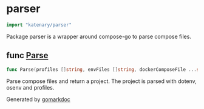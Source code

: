 <!-- Code generated by gomarkdoc. DO NOT EDIT -->

# parser

```go
import "katenary/parser"
```

Package parser is a wrapper around compose\-go to parse compose files.

## func [Parse](<https://github.com/metal3d/katenary/blob/develop/parser/main.go#L29>)

```go
func Parse(profiles []string, envFiles []string, dockerComposeFile ...string) (*types.Project, error)
```

Parse compose files and return a project. The project is parsed with dotenv, osenv and profiles.

Generated by [gomarkdoc](<https://github.com/princjef/gomarkdoc>)
